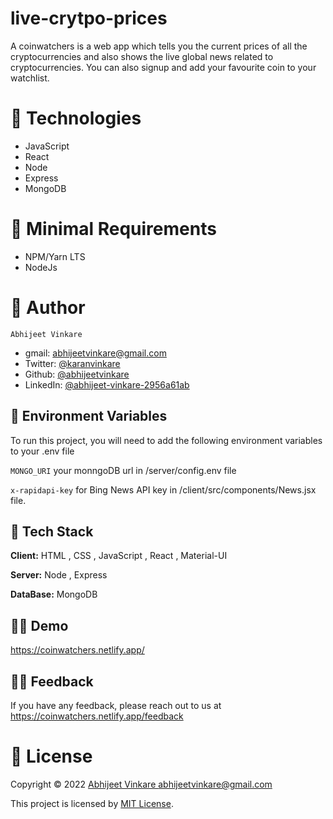 
# live-crytpo-prices

A coinwatchers is a web app which tells you the current prices of all the cryptocurrencies and also shows the live global news related to cryptocurrencies. You can also signup and add your favourite coin to your watchlist.


# 🚀 Technologies

- JavaScript
- React
- Node
- Express
- MongoDB


# 🌱 Minimal Requirements

- NPM/Yarn LTS
- NodeJs



# 🤵 Author

    Abhijeet Vinkare

- gmail: <abhijeetvinkare@gmail.com>
- Twitter: [@karanvinkare](https://twitter.com/karanvinkare)
- Github: [@abhijeetvinkare](https://github.com/abhijeetvinkare)
- LinkedIn: [@abhijeet-vinkare-2956a61ab](https://linkedin.com/in/abhijeet-vinkare-2956a61ab)


## 🌱 Environment Variables

To run this project, you will need to add the following environment variables to your .env file

`MONGO_URI` your monngoDB url in /server/config.env file

`x-rapidapi-key` for Bing News API key in /client/src/components/News.jsx file. 


## 💪 Tech Stack

**Client:** HTML , CSS , JavaScript , React , Material-UI

**Server:** Node , Express

**DataBase:** MongoDB

## 🏄‍♂️ Demo

https://coinwatchers.netlify.app/

## 👩‍🍳 Feedback

If you have any feedback, please reach out to us at https://coinwatchers.netlify.app/feedback

# 🔏 License

Copyright © 2022 [Abhijeet Vinkare <abhijeetvinkare@gmail.com>](https://github.com/abhijeetvinkare)

This project is licensed by [MIT License](https://api.github.com/licenses/mit).